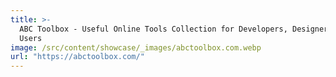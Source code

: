 ```yaml
---
title: >-
  ABC Toolbox - Useful Online Tools Collection for Developers, Designers, and PC
  Users
image: /src/content/showcase/_images/abctoolbox.com.webp
url: "https://abctoolbox.com/"
---
```

